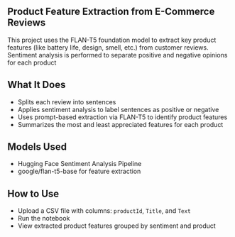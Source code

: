 ## Product Feature Extraction from E-Commerce Reviews
This project uses the FLAN-T5 foundation model to extract key product features (like battery life, design, smell, etc.) from customer reviews. Sentiment analysis is performed to separate positive and negative opinions for each product

## What It Does
- Splits each review into sentences
- Applies sentiment analysis to label sentences as positive or negative
- Uses prompt-based extraction via FLAN-T5 to identify product features
- Summarizes the most and least appreciated features for each product

## Models Used
- Hugging Face Sentiment Analysis Pipeline
- google/flan-t5-base for feature extraction

## How to Use
- Upload a CSV file with columns: `productId`, `Title`, and `Text`
- Run the notebook
- View extracted product features grouped by sentiment and product
